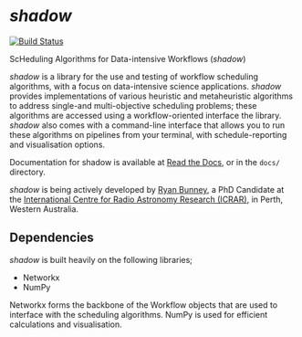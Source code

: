 # _shadow_
[![Build Status](https://travis-ci.com/myxie/shadow.svg?branch=master)](https://travis-ci.com/myxie/shadow)

ScHeduling Algorithms for Data-intensive Workflows (_shadow_)

_shadow_ is a library for the use and testing of workflow scheduling algorithms, with a focus on data-intensive science applications. _shadow_ provides implementations of various heuristic and metaheuristic algorithms to address single-and multi-objective scheduling problems; these algorithms are accessed using a workflow-oriented interface the library.
_shadow_ also comes with a command-line interface that allows you to run these algorithms on pipelines from your terminal, with schedule-reporting and visualisation options. 

Documentation for shadow is available at [Read the Docs](https://shadowscheduling.readthedocs.io/), or in the `docs/` directory.

_shadow_ is being actively developed by [Ryan Bunney](https://www.icrar.org/people/rbunney/), a PhD Candidate at the [International Centre for Radio Astronomy Research (ICRAR)](https://www.icrar.org/), in Perth, Western Australia. 

## Dependencies 

_shadow_ is built heavily on the following libraries;
 
* Networkx
* NumPy

Networkx forms the backbone of the Workflow objects that are used to interface with the scheduling algorithms. NumPy is used for efficient calculations and visualisation. 
